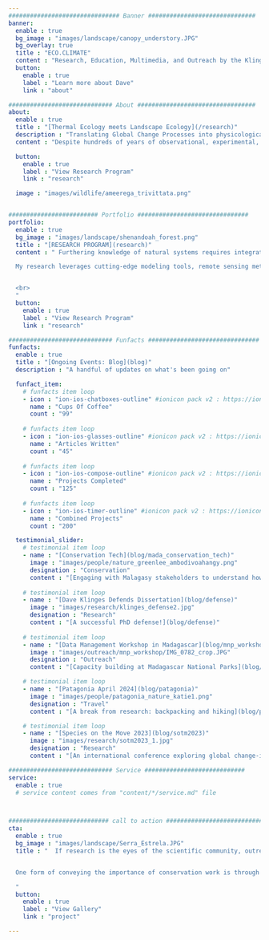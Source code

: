 ```yaml
---
############################### Banner ##############################
banner:
  enable : true
  bg_image : "images/landscape/canopy_understory.JPG"
  bg_overlay: true
  title : "ECO.CLIMATE"
  content : "Research, Education, Multimedia, and Outreach by the Klinges Lab"
  button:
    enable : true
    label : "Learn more about Dave"
    link : "about"

############################# About #################################
about:
  enable : true
  title : "[Thermal Ecology meets Landscape Ecology](/research)"
  description : "Translating Global Change Processes into physicological impacts for organisms, species, and communities"
  content : "Despite hundreds of years of observational, experimental, and (more recently) computational work, we still have much to learn about our environment on Earth. To uncover and disseminate this endless knowledge is critical given the state of anthropogenic global change, as the immense biodiversity and undomesticated landscapes that are the source of natural beauty are imperiled. Our group integrates field data collection, experiments, and mathematical models to disentangle how biodiversity responds to global change."

  button:
    enable : true
    label : "View Research Program"
    link : "research"

  image : "images/wildlife/ameerega_trivittata.png"


######################### Portfolio ###############################
portfolio:
  enable : true
  bg_image : "images/landscape/shenandoah_forest.png"
  title : "[RESEARCH PROGRAM](research)"
  content : " Furthering knowledge of natural systems requires integrative research that combines field observations, experiments, models, and simulation.

  My research leverages cutting-edge modeling tools, remote sensing methods, and big data to develop and test ecological and geographical hypotheses.


  <br>
  "
  button:
    enable : true
    label : "View Research Program"
    link : "research"

############################# Funfacts ###############################
funfacts:
  enable : true
  title : "[Ongoing Events: Blog](blog)"
  description : "A handful of updates on what's been going on"

  funfact_item:
    # funfacts item loop
    - icon : "ion-ios-chatboxes-outline" #ionicon pack v2 : https://ionicons.com/v2/
      name : "Cups Of Coffee"
      count : "99"
      
    # funfacts item loop
    - icon : "ion-ios-glasses-outline" #ionicon pack v2 : https://ionicons.com/v2/
      name : "Articles Written"
      count : "45"
      
    # funfacts item loop
    - icon : "ion-ios-compose-outline" #ionicon pack v2 : https://ionicons.com/v2/
      name : "Projects Completed"
      count : "125"
      
    # funfacts item loop
    - icon : "ion-ios-timer-outline" #ionicon pack v2 : https://ionicons.com/v2/
      name : "Combined Projects"
      count : "200"

  testimonial_slider:
    # testimonial item loop
    - name : "[Conservation Tech](blog/mada_conservation_tech)"
      image : "images/people/nature_greenlee_ambodivoahangy.png"
      designation : "Conservation"
      content : "[Engaging with Malagasy stakeholders to understand how to implement conservation tech](blog/mada_conservation_tech)"
                
    # testimonial item loop
    - name : "[Dave Klinges Defends Dissertation](blog/defense)"
      image : "images/research/klinges_defense2.jpg"
      designation : "Research"
      content : "[A successful PhD defense!](blog/defense)"
                
    # testimonial item loop
    - name : "[Data Management Workshop in Madagascar](blog/mnp_workshop)"
      image : "images/outreach/mnp_workshop/IMG_0782_crop.JPG"
      designation : "Outreach"
      content : "[Capacity building at Madagascar National Parks](blog/mnp_workshop)"

    # testimonial item loop
    - name : "[Patagonia April 2024](blog/patagonia)"
      image : "images/people/patagonia_nature_katie1.png"
      designation : "Travel"
      content : "[A break from research: backpacking and hiking](blog/patagonia)"

    # testimonial item loop
    - name : "[Species on the Move 2023](blog/sotm2023)"
      image : "images/research/sotm2023_1.jpg"
      designation : "Research"
      content : "[An international conference exploring global change-induced range shifts](blog/sotm2023)"

############################# Service ############################
service:
  enable : true
  # service content comes from "content/*/service.md" file



############################ call to action ###########################
cta:
  enable : true
  bg_image : "images/landscape/Serra_Estrela.JPG"
  title : "  If research is the eyes of the scientific community, outreach is its voice: positive change requires proper communication and motivation.


  One form of conveying the importance of conservation work is through film and photo. See the gallery for some of Nature Dave's work developing multimedia products to share some of the amazing wildlife and scenes he's experienced.

  "
  button:
    enable : true
    label : "View Gallery"
    link : "project"

---
```

